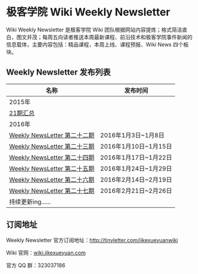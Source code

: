 # 极客学院 Wiki Weekly Newsletter

Wiki Weekly Newsletter 是极客学院 Wiki 团队根据网站内容提炼；格式简洁直白，图文并茂；每周五向读者推送本周最新课程、前沿技术和极客学院事件新闻的信息载体，主要内容包括：精品课程，本周上线、课程预报、Wiki News 四个板块。

## Weekly Newsletter 发布列表

|名称|发布时间|
|------|-----------|
|2015年||
|[21期汇总](2015.md)||
|2016年||
|[Weekly NewsLetter 第二十二期](newsletter-twenty-two.md) |2016年1月3日~1月8日|
|[Weekly NewsLetter 第二十三期](newsletter-twenty-three.md) |2016年1月10日~1月15日|
|[Weekly NewsLetter 第二十四期](newsletter-twenty-four.md) |2016年1月17日~1月22日|
|[Weekly NewsLetter 第二十五期](newsletter-twenty-five.md)|2016年1月24日~1月29日|
|[Weekly NewsLetter 第二十六期](newsletter-twenty-six.md)|2016年2月14日~2月19日|
|[Weekly NewsLetter 第二十七期](newsletter-twenty-seven.md)|2016年2月21日~2月26日|
|持续更新ing......||

## 订阅地址

Weekly Newsletter 官方订阅地址：<http://tinyletter.com/jikexueyuanwiki>

Wiki 官网：[wiki.jikexueyuan.com](http://wiki.jikexueyuan.com/)

官方 QQ 群：323037186

